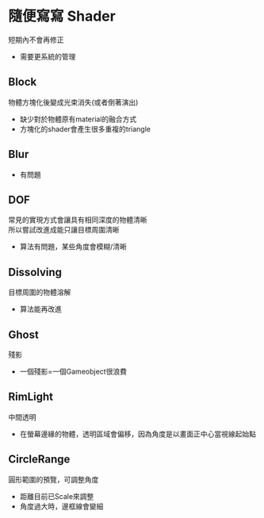 # 隨便寫寫 Shader
短期內不會再修正
* 需要更系統的管理

## Block
物體方塊化後變成光束消失(或者倒著演出)
* 缺少對於物體原有material的融合方式
* 方塊化的shader會產生很多重複的triangle

## Blur
* 有問題

## DOF
常見的實現方式會讓具有相同深度的物體清晰  
所以嘗試改進成能只讓目標周圍清晰
* 算法有問題，某些角度會模糊/清晰

## Dissolving
目標周圍的物體溶解
* 算法能再改進

## Ghost
殘影
* 一個殘影=一個Gameobject很浪費

## RimLight
中間透明
* 在螢幕邊緣的物體，透明區域會偏移，因為角度是以畫面正中心當視線起始點

## CircleRange
圓形範圍的預覽，可調整角度
* 距離目前已Scale來調整
* 角度過大時，邊框線會變細
